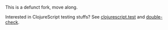This is a defunct fork, move along.

Interested in ClojureScript testing stuffs?  See [clojurescript.test](https://github.com/cemerick/clojurescript.test) and [double-check](https://github.com/cemerick/double-check).
